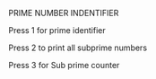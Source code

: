 PRIME NUMBER INDENTIFIER

Press 1 for prime identifier

Press 2 to print all subprime numbers

Press 3 for Sub prime counter